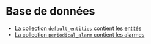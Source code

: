 # Base de données

* [La collection `default_entities` contient les entités](default-entities.md)
* [La collection `periodical_alarm` contient les alarmes](periodical-alarm.md)
